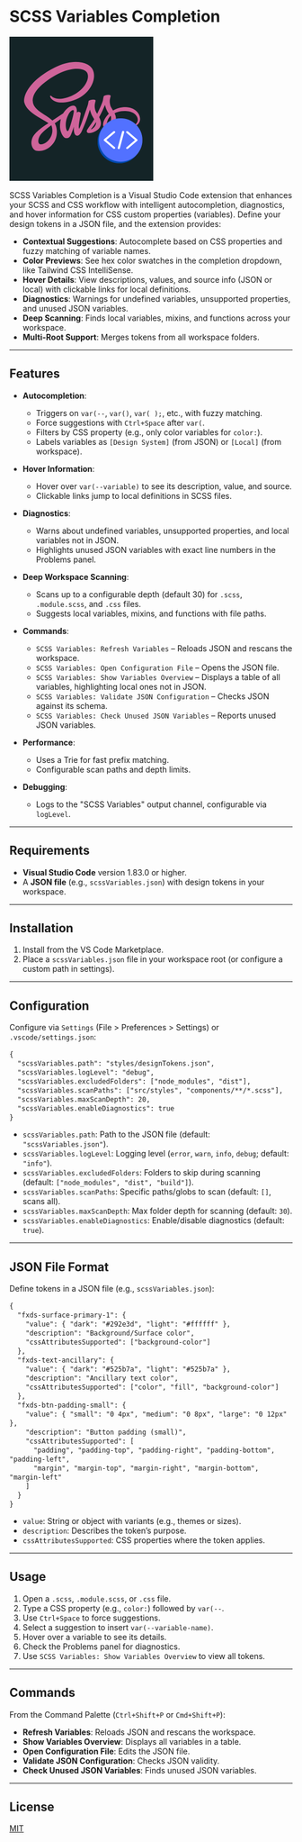 # SCSS Variables Completion

![SCSS Variables Completion Logo](./images/icon.png)

SCSS Variables Completion is a Visual Studio Code extension that enhances your SCSS and CSS workflow with intelligent autocompletion, diagnostics, and hover information for CSS custom properties (variables). Define your design tokens in a JSON file, and the extension provides:

- **Contextual Suggestions**: Autocomplete based on CSS properties and fuzzy matching of variable names.
- **Color Previews**: See hex color swatches in the completion dropdown, like Tailwind CSS IntelliSense.
- **Hover Details**: View descriptions, values, and source info (JSON or local) with clickable links for local definitions.
- **Diagnostics**: Warnings for undefined variables, unsupported properties, and unused JSON variables.
- **Deep Scanning**: Finds local variables, mixins, and functions across your workspace.
- **Multi-Root Support**: Merges tokens from all workspace folders.

---

## Features

- **Autocompletion**:
  - Triggers on `var(--`, `var()`, `var( );`, etc., with fuzzy matching.
  - Force suggestions with `Ctrl+Space` after `var(`.
  - Filters by CSS property (e.g., only color variables for `color:`).
  - Labels variables as `[Design System]` (from JSON) or `[Local]` (from workspace).

- **Hover Information**:
  - Hover over `var(--variable)` to see its description, value, and source.
  - Clickable links jump to local definitions in SCSS files.

- **Diagnostics**:
  - Warns about undefined variables, unsupported properties, and local variables not in JSON.
  - Highlights unused JSON variables with exact line numbers in the Problems panel.

- **Deep Workspace Scanning**:
  - Scans up to a configurable depth (default 30) for `.scss`, `.module.scss`, and `.css` files.
  - Suggests local variables, mixins, and functions with file paths.

- **Commands**:
  - `SCSS Variables: Refresh Variables` – Reloads JSON and rescans the workspace.
  - `SCSS Variables: Open Configuration File` – Opens the JSON file.
  - `SCSS Variables: Show Variables Overview` – Displays a table of all variables, highlighting local ones not in JSON.
  - `SCSS Variables: Validate JSON Configuration` – Checks JSON against its schema.
  - `SCSS Variables: Check Unused JSON Variables` – Reports unused JSON variables.

- **Performance**:
  - Uses a Trie for fast prefix matching.
  - Configurable scan paths and depth limits.

- **Debugging**:
  - Logs to the "SCSS Variables" output channel, configurable via `logLevel`.

---

## Requirements

- **Visual Studio Code** version 1.83.0 or higher.
- A **JSON file** (e.g., `scssVariables.json`) with design tokens in your workspace.

---

## Installation

1. Install from the VS Code Marketplace.
2. Place a `scssVariables.json` file in your workspace root (or configure a custom path in settings).

---

## Configuration

Configure via `Settings` (File > Preferences > Settings) or `.vscode/settings.json`:

```jsonc
{
  "scssVariables.path": "styles/designTokens.json",
  "scssVariables.logLevel": "debug",
  "scssVariables.excludedFolders": ["node_modules", "dist"],
  "scssVariables.scanPaths": ["src/styles", "components/**/*.scss"],
  "scssVariables.maxScanDepth": 20,
  "scssVariables.enableDiagnostics": true
}
```

- `scssVariables.path`: Path to the JSON file (default: `"scssVariables.json"`).
- `scssVariables.logLevel`: Logging level (`error`, `warn`, `info`, `debug`; default: `"info"`).
- `scssVariables.excludedFolders`: Folders to skip during scanning (default: `["node_modules", "dist", "build"]`).
- `scssVariables.scanPaths`: Specific paths/globs to scan (default: `[]`, scans all).
- `scssVariables.maxScanDepth`: Max folder depth for scanning (default: `30`).
- `scssVariables.enableDiagnostics`: Enable/disable diagnostics (default: `true`).

---

## JSON File Format

Define tokens in a JSON file (e.g., `scssVariables.json`):

```jsonc
{
  "fxds-surface-primary-1": {
    "value": { "dark": "#292e3d", "light": "#ffffff" },
    "description": "Background/Surface color",
    "cssAttributesSupported": ["background-color"]
  },
  "fxds-text-ancillary": {
    "value": { "dark": "#525b7a", "light": "#525b7a" },
    "description": "Ancillary text color",
    "cssAttributesSupported": ["color", "fill", "background-color"]
  },
  "fxds-btn-padding-small": {
    "value": { "small": "0 4px", "medium": "0 8px", "large": "0 12px" },
    "description": "Button padding (small)",
    "cssAttributesSupported": [
      "padding", "padding-top", "padding-right", "padding-bottom", "padding-left",
      "margin", "margin-top", "margin-right", "margin-bottom", "margin-left"
    ]
  }
}
```

- `value`: String or object with variants (e.g., themes or sizes).
- `description`: Describes the token’s purpose.
- `cssAttributesSupported`: CSS properties where the token applies.

---

## Usage

1. Open a `.scss`, `.module.scss`, or `.css` file.
2. Type a CSS property (e.g., `color:`) followed by `var(--`.
3. Use `Ctrl+Space` to force suggestions.
4. Select a suggestion to insert `var(--variable-name)`.
5. Hover over a variable to see its details.
6. Check the Problems panel for diagnostics.
7. Use `SCSS Variables: Show Variables Overview` to view all tokens.

---

## Commands

From the Command Palette (`Ctrl+Shift+P` or `Cmd+Shift+P`):

- **Refresh Variables**: Reloads JSON and rescans the workspace.
- **Show Variables Overview**: Displays all variables in a table.
- **Open Configuration File**: Edits the JSON file.
- **Validate JSON Configuration**: Checks JSON validity.
- **Check Unused JSON Variables**: Finds unused JSON variables.

---

## License

[MIT](./LICENSE)

